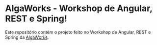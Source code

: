 # AlgaWorks - Workshop de Angular, REST e Spring!
Este repositório contém o projeto feito no Workshop de Angular, REST e Spring da [AlgaWorks](http://www.algaworks.com).
